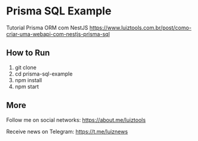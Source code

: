 # Prisma SQL Example

Tutorial Prisma ORM com NestJS
https://www.luiztools.com.br/post/como-criar-uma-webapi-com-nestjs-prisma-sql

## How to Run

1. git clone
2. cd prisma-sql-example
3. npm install
4. npm start

## More

Follow me on social networks: https://about.me/luiztools

Receive news on Telegram: https://t.me/luiznews